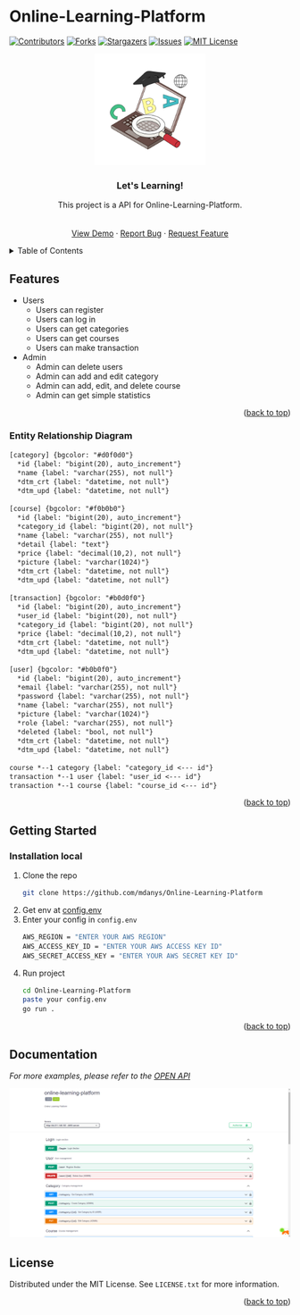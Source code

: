 # Online-Learning-Platform

<a name="readme-top"></a>



[![Contributors][contributors-shield]][contributors-url]
[![Forks][forks-shield]][forks-url]
[![Stargazers][stars-shield]][stars-url]
[![Issues][issues-shield]][issues-url]
[![MIT License][license-shield]][license-url]



<!-- PROJECT LOGO -->
<div align="center">
  <a href="https://github.com/mdanys/Online-Learning-Platform">
    <img src="utils/logo.png" alt="Logo" width="200px">
  </a>

<h3 align="center">Let's Learning!</h3>

  <p align="center">
    This project is a API for Online-Learning-Platform.
    <br />
    <br />
    <br />
    <a href="https://app.swaggerhub.com/apis-docs/mdanys/online-learning-platform/1.0.0">View Demo</a>
    ·
    <a href="https://github.com/mdanys/Online-Learning-Platform/issues">Report Bug</a>
    ·
    <a href="https://github.com/mdanys/Online-Learning-Platform/issues">Request Feature</a>
  </p>
</div>



<!-- TABLE OF CONTENTS -->
<details>
  <summary>Table of Contents</summary>
  <ol>
    <li>
      <a href="#features">Features</a>
      <ul>
        <li><a href="#entity-relationship-diagram">Entity Relationship Diagram</a></li>
      </ul>
    </li>
    <li>
      <a href="#getting-started">Getting Started</a>
      <ul>
        <li><a href="#installation">Installation</a></li>
      </ul>
    </li>
    <li><a href="#usage">Usage</a></li>
    <li><a href="#license">License</a></li>
  </ol>
</details>



<!-- ABOUT THE PROJECT -->
## Features

- Users
    - Users can register
    - Users can log in
    - Users can get categories
    - Users can get courses
    - Users can make transaction
- Admin
    - Admin can delete users
    - Admin can add and edit category
    - Admin can add, edit, and delete course
    - Admin can get simple statistics

<p align="right">(<a href="#readme-top">back to top</a>)</p>



### Entity Relationship Diagram



```erd
[category] {bgcolor: "#d0f0d0"}
  *id {label: "bigint(20), auto_increment"}
  *name {label: "varchar(255), not null"}
  *dtm_crt {label: "datetime, not null"}
  *dtm_upd {label: "datetime, not null"}

[course] {bgcolor: "#f0b0b0"}
  *id {label: "bigint(20), auto_increment"}
  *category_id {label: "bigint(20), not null"}
  *name {label: "varchar(255), not null"}
  *detail {label: "text"}
  *price {label: "decimal(10,2), not null"}
  *picture {label: "varchar(1024)"}
  *dtm_crt {label: "datetime, not null"}
  *dtm_upd {label: "datetime, not null"}

[transaction] {bgcolor: "#b0d0f0"}
  *id {label: "bigint(20), auto_increment"}
  *user_id {label: "bigint(20), not null"}
  *category_id {label: "bigint(20), not null"}
  *price {label: "decimal(10,2), not null"}
  *dtm_crt {label: "datetime, not null"}
  *dtm_upd {label: "datetime, not null"}

[user] {bgcolor: "#b0b0f0"}
  *id {label: "bigint(20), auto_increment"}
  *email {label: "varchar(255), not null"}
  *password {label: "varchar(255), not null"}
  *name {label: "varchar(255), not null"}
  *picture {label: "varchar(1024)"}
  *role {label: "varchar(255), not null"}
  *deleted {label: "bool, not null"}
  *dtm_crt {label: "datetime, not null"}
  *dtm_upd {label: "datetime, not null"}

course *--1 category {label: "category_id <--- id"}
transaction *--1 user {label: "user_id <--- id"}
transaction *--1 course {label: "course_id <--- id"}
```

<p align="right">(<a href="#readme-top">back to top</a>)</p>



<!-- GETTING STARTED -->
## Getting Started

### Installation local

1. Clone the repo
   ```bash
   git clone https://github.com/mdanys/Online-Learning-Platform
   ```
2. Get env at [config.env](https://drive.google.com/file/d/13wLy-4LO1EPOmMTaaCZFWr7fsc2_uNYz/view?usp=sharing)
3. Enter your config in `config.env`
   ```bash
   AWS_REGION = "ENTER YOUR AWS REGION"
   AWS_ACCESS_KEY_ID = "ENTER YOUR AWS ACCESS KEY ID"
   AWS_SECRET_ACCESS_KEY = "ENTER YOUR AWS SECRET KEY ID"
   ```
4. Run project
   ```bash
   cd Online-Learning-Platform
   paste your config.env
   go run .
   ```

<p align="right">(<a href="#readme-top">back to top</a>)</p>



<!-- USAGE EXAMPLES -->
## Documentation

_For more examples, please refer to the [OPEN API](https://app.swaggerhub.com/apis-docs/mdanys/online-learning-platform/1.0.0)_

[![GunTour-API][product-screenshot]](https://github.com/mdanys/Online-Learning-Platform/blob/main/utils/online-learning-platform.png)



<!-- LICENSE -->
## License

Distributed under the MIT License. See `LICENSE.txt` for more information.

<p align="right">(<a href="#readme-top">back to top</a>)</p>



<!-- MARKDOWN LINKS & IMAGES -->
<!-- https://www.markdownguide.org/basic-syntax/#reference-style-links -->
[contributors-shield]: https://img.shields.io/github/contributors/GunTour/Back-End.svg?style=for-the-badge
[contributors-url]: https://github.com/GunTour/Back-End/graphs/contributors
[forks-shield]: https://img.shields.io/github/forks/GunTour/Back-End.svg?style=for-the-badge
[forks-url]: https://github.com/GunTour/Back-End/network/members
[stars-shield]: https://img.shields.io/github/stars/GunTour/Back-End.svg?style=for-the-badge
[stars-url]: https://github.com/GunTour/Back-End/stargazers
[issues-shield]: https://img.shields.io/github/issues/GunTour/Back-End.svg?style=for-the-badge
[issues-url]: https://github.com/GunTour/Back-End/issues
[license-shield]: https://img.shields.io/github/license/GunTour/Back-End.svg?style=for-the-badge
[license-url]: https://github.com/GunTour/Back-End/blob/main/LICENSE.txt
[linkedin-shield]: https://img.shields.io/badge/-LinkedIn-black.svg?style=for-the-badge&logo=linkedin&colorB=555
[linkedin-url-1]: https://linkedin.com/in/khalidrianda
[linkedin-url-2]: https://linkedin.com/in/mochammaddany
[product-screenshot]: utils/online-learning-platform.png
[erd-screenshot]: readme/erd.jpg
[Go]: https://img.shields.io/github/go-mod/go-version/GunTour/Back-End
[go-url]: https://go.dev/
[Echo]: https://img.shields.io/badge/Echo-v4-9cf
[echo-url]: https://echo.labstack.com/
[Oauth]: https://img.shields.io/badge/OAuth-Google-informational
[oauth-url]: https://developers.google.com/identity/protocols/oauth2
[Gmail]: https://img.shields.io/badge/Gmail-Google-informational
[mail-url]: https://github.com/googleapis/google-api-go-client
[Calendar]: https://img.shields.io/badge/Calender-Google-informational
[calendar-url]: https://github.com/googleapis/google-api-go-client
[AWS]: https://img.shields.io/badge/AWS-EC2-orange
[aws-url]: https://aws.amazon.com/
[khalid]: https://img.shields.io/badge/-Khalid-black.svg?style=for-the-badge&logo=Khalid&colorB=555
[dany]: https://img.shields.io/badge/-Dany-black.svg?style=for-the-badge&logo=Dany&colorB=555
[khalid-url]: https://github.com/khalidrianda
[dany-url]: https://github.com/mdanys
[email-shield]: https://img.shields.io/badge/gmail-DD0031?style=for-the-badge&logo=gmail&logoColor=white
[email-1]: khalidrianda12@gmail.com
[email-2]: mochammaddany@gmail.com
